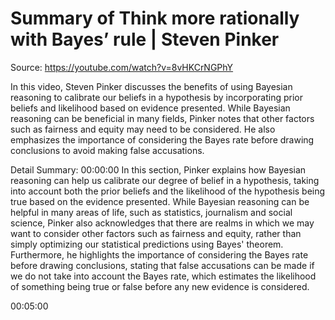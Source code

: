 # Summary of Think more rationally with Bayes’ rule | Steven Pinker

Source: https://youtube.com/watch?v=8vHKCrNGPhY

In this video, Steven Pinker discusses the benefits of using Bayesian reasoning to calibrate our beliefs in a hypothesis by incorporating prior beliefs and likelihood based on evidence presented. While Bayesian reasoning can be beneficial in many fields, Pinker notes that other factors such as fairness and equity may need to be considered. He also emphasizes the importance of considering the Bayes rate before drawing conclusions to avoid making false accusations.

Detail Summary: 
00:00:00
In this section, Pinker explains how Bayesian reasoning can help us calibrate our degree of belief in a hypothesis, taking into account both the prior beliefs and the likelihood of the hypothesis being true based on the evidence presented. While Bayesian reasoning can be helpful in many areas of life, such as statistics, journalism and social science, Pinker also acknowledges that there are realms in which we may want to consider other factors such as fairness and equity, rather than simply optimizing our statistical predictions using Bayes' theorem. Furthermore, he highlights the importance of considering the Bayes rate before drawing conclusions, stating that false accusations can be made if we do not take into account the Bayes rate, which estimates the likelihood of something being true or false before any new evidence is considered.

00:05:00
<could not summarize>

